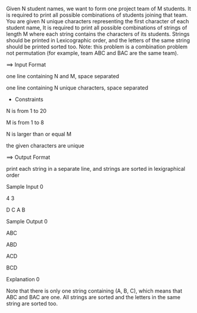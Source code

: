 Given N student names, we want to form one project team of M students. It is required to print all possible combinations of students joining that team. You are given N unique characters representing the first character of each student name, It is required to print all possible combinations of strings of length M where each string contains the characters of its students. Strings should be printed in Lexicographic order, and the letters of the same string should be printed sorted too. Note: this problem is a combination problem not permutation (for example, team ABC and BAC are the same team).


==> Input Format


one line containing N and M, space separated

one line containing N unique characters, space separated

* Constraints


N is from 1 to 20

M is from 1 to 8

N is larger than or equal M

the given characters are unique

==> Output Format


print each string in a separate line, and strings are sorted in lexigraphical order

Sample Input 0



4 3

D C A B 

Sample Output 0


ABC

ABD

ACD

BCD

Explanation 0


Note that there is only one string containing (A, B, C), which means that ABC and BAC are one. All strings are sorted and the letters in the same string are sorted too.

